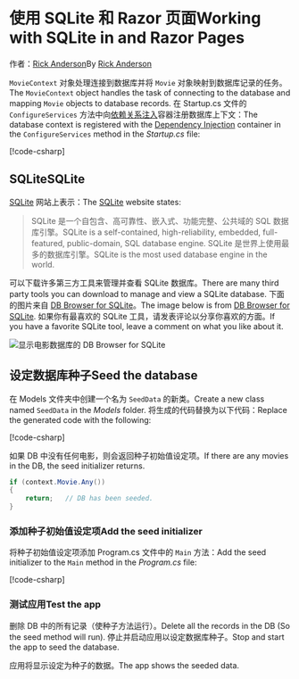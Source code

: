 # <a name="working-with-sqlite-in-and-razor-pages"></a><span data-ttu-id="57ccd-101">使用 SQLite 和 Razor 页面</span><span class="sxs-lookup"><span data-stu-id="57ccd-101">Working with SQLite in and Razor Pages</span></span>

<span data-ttu-id="57ccd-102">作者：[Rick Anderson](https://twitter.com/RickAndMSFT)</span><span class="sxs-lookup"><span data-stu-id="57ccd-102">By [Rick Anderson](https://twitter.com/RickAndMSFT)</span></span>

<span data-ttu-id="57ccd-103">`MovieContext` 对象处理连接到数据库并将 `Movie` 对象映射到数据库记录的任务。</span><span class="sxs-lookup"><span data-stu-id="57ccd-103">The `MovieContext` object handles the task of connecting to the database and mapping `Movie` objects to database records.</span></span> <span data-ttu-id="57ccd-104">在 Startup.cs 文件的 `ConfigureServices` 方法中向[依赖关系注入](xref:fundamentals/dependency-injection)容器注册数据库上下文：</span><span class="sxs-lookup"><span data-stu-id="57ccd-104">The database context is registered with the [Dependency Injection](xref:fundamentals/dependency-injection) container in the `ConfigureServices` method in the *Startup.cs* file:</span></span>

[!code-csharp[](code/Startup.cs?name=snippet2&highlight=6-8)]

## <a name="sqlite"></a><span data-ttu-id="57ccd-105">SQLite</span><span class="sxs-lookup"><span data-stu-id="57ccd-105">SQLite</span></span>

<span data-ttu-id="57ccd-106">[SQLite](https://www.sqlite.org/) 网站上表示：</span><span class="sxs-lookup"><span data-stu-id="57ccd-106">The [SQLite](https://www.sqlite.org/) website states:</span></span>

> <span data-ttu-id="57ccd-107">SQLite 是一个自包含、高可靠性、嵌入式、功能完整、公共域的 SQL 数据库引擎。</span><span class="sxs-lookup"><span data-stu-id="57ccd-107">SQLite is a self-contained, high-reliability, embedded, full-featured, public-domain, SQL database engine.</span></span> <span data-ttu-id="57ccd-108">SQLite 是世界上使用最多的数据库引擎。</span><span class="sxs-lookup"><span data-stu-id="57ccd-108">SQLite is the most used database engine in the world.</span></span>

<span data-ttu-id="57ccd-109">可以下载许多第三方工具来管理并查看 SQLite 数据库。</span><span class="sxs-lookup"><span data-stu-id="57ccd-109">There are many third party tools you can download to manage and view a SQLite database.</span></span> <span data-ttu-id="57ccd-110">下面的图片来自 [DB Browser for SQLite](http://sqlitebrowser.org/)。</span><span class="sxs-lookup"><span data-stu-id="57ccd-110">The image below is from [DB Browser for SQLite](http://sqlitebrowser.org/).</span></span> <span data-ttu-id="57ccd-111">如果你有最喜欢的 SQLite 工具，请发表评论以分享你喜欢的方面。</span><span class="sxs-lookup"><span data-stu-id="57ccd-111">If you have a favorite SQLite tool, leave a comment on what you like about it.</span></span>

![显示电影数据库的 DB Browser for SQLite](../../tutorials/first-mvc-app-xplat/working-with-sql/_static/dbb.png)

## <a name="seed-the-database"></a><span data-ttu-id="57ccd-113">设定数据库种子</span><span class="sxs-lookup"><span data-stu-id="57ccd-113">Seed the database</span></span>

<span data-ttu-id="57ccd-114">在 Models 文件夹中创建一个名为 `SeedData` 的新类。</span><span class="sxs-lookup"><span data-stu-id="57ccd-114">Create a new class named `SeedData` in the *Models* folder.</span></span> <span data-ttu-id="57ccd-115">将生成的代码替换为以下代码：</span><span class="sxs-lookup"><span data-stu-id="57ccd-115">Replace the generated code with the following:</span></span>

[!code-csharp[](code/Models/SeedData.cs)]

<span data-ttu-id="57ccd-116">如果 DB 中没有任何电影，则会返回种子初始值设定项。</span><span class="sxs-lookup"><span data-stu-id="57ccd-116">If there are any movies in the DB, the seed initializer returns.</span></span>

```csharp
if (context.Movie.Any())
{
    return;   // DB has been seeded.
}
```

<a name="si"></a>
### <a name="add-the-seed-initializer"></a><span data-ttu-id="57ccd-117">添加种子初始值设定项</span><span class="sxs-lookup"><span data-stu-id="57ccd-117">Add the seed initializer</span></span>

<span data-ttu-id="57ccd-118">将种子初始值设定项添加 Program.cs 文件中的 `Main` 方法：</span><span class="sxs-lookup"><span data-stu-id="57ccd-118">Add the seed initializer to the `Main` method in the *Program.cs* file:</span></span>

[!code-csharp[](../../tutorials/razor-pages/razor-pages-start/sample/RazorPagesMovie/Program.cs)]

### <a name="test-the-app"></a><span data-ttu-id="57ccd-119">测试应用</span><span class="sxs-lookup"><span data-stu-id="57ccd-119">Test the app</span></span>

<span data-ttu-id="57ccd-120">删除 DB 中的所有记录（使种子方法运行）。</span><span class="sxs-lookup"><span data-stu-id="57ccd-120">Delete all the records in the DB (So the seed method will run).</span></span> <span data-ttu-id="57ccd-121">停止并启动应用以设定数据库种子。</span><span class="sxs-lookup"><span data-stu-id="57ccd-121">Stop and start the app to seed the database.</span></span>

<span data-ttu-id="57ccd-122">应用将显示设定为种子的数据。</span><span class="sxs-lookup"><span data-stu-id="57ccd-122">The app shows the seeded data.</span></span>